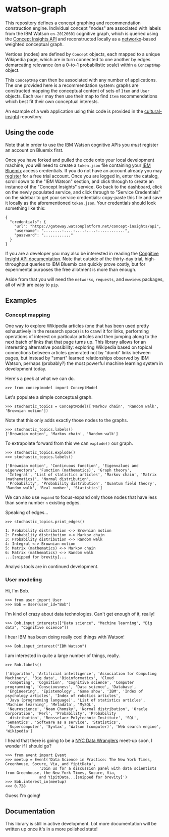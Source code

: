 # watson-graph
This repository defines a concept graphing and recommendation construction engine. Individual concept "nodes" are
associated with labels from the IBM Watson `en-20120601` cognitive graph, which is queried using the [Concept Insights API](http://www.ibm.com/smarterplanet/us/en/ibmwatson/developercloud/concept-insights.html)
and reconstructed locally as a [networkx](https://networkx.github.io/)-based weighted conceptual graph.

Vertices (nodes) are defined by `Concept` objects, each mapped to a unique Wikipedia page, which are in turn
connected to one another by edges demarcating relevance (on a 0-to-1 probabilistic scale) within a
`ConceptMap` object.

This `ConceptMap` can then be associated with any number of applications. The one provided here is a recommendation
system: graphs are constructed mapping the conceptual content of sets of `Item` and `User` objects. Each `User` may
then use their map to find `Item` recommendations which best fit their own conceptual interests.

An example of a web application using this code is provided in the [cultural-insight](https://github.com/ResidentMario/cultural-insight) repository.

## Using the code

Note that in order to use the IBM Watson cognitive APIs you *must* register an account on Bluemix first.

Once you have forked and pulled the code onto your local development machine, you will need to create a `token.json`
file containing your [IBM Bluemix](https://console.ng.bluemix.net/) access credentials. If you do not have an
account already you may [register](https://console.ng.bluemix.net/registration/) for a free trial account. Once you
are logged in, enter the catalog, scroll down to the "IBM Watson" section, and click through to create an instance
of the "Concept Insights" service. Go back to the dashboard, click on the newly populated service, and click through
 to "Service Credentials" on the sidebar to get your service credentials: copy-paste this file and save it locally
 as the aforementioned `token.json`. Your credentials should look something like this:

```
{
  "credentials": {
    "url": "https://gateway.watsonplatform.net/concept-insights/api",
    "username": "........-....-....-....-............",
    "password": "............"
  }
}
```

If you are a developer you may also be interested in reading the [Congitive Insight API documentation](https://watson-api-explorer.mybluemix.net/swagger.html?url=/listings/concept-insights-v2.json#!/graphs/graphLabelSearch).
Note that outside of the thirty-day trial, high-throughput queries to IBM Bluemix can quickly prove costly, but for
experimental purposes the free allotment is more than enough.

Aside from that you will need the `networkx`, `requests`, and `mwviews` packages, all of with are easy to `pip`.

## Examples

### Concept mapping

One way to explore Wikipedia articles (one that has been used pretty exhaustively in the research space) is to crawl
it for links, performing operations of interest on particular articles and then jumping along to the next batch of
links that that page turns up. This library allows for an interesting alternative possibility: exploring Wikipedia
based on topical connections between articles generated not by "dumb" links between pages, but instead by "smart"
learned relationships observed by IBM Watson, perhaps (probably?) the most powerful machine learning system in
development today.

Here's a peek at what we can do.

```
>>> from conceptmodel import ConceptModel
```

Let's populate a simple conceptual graph.

```
>>> stochastic_topics = ConceptModel(['Markov chain', 'Random walk', 'Brownian motion'])
```

Note that this only adds exactly those nodes to the graphs.

```
>>> stochastic_topics.labels()
['Brownian motion', 'Markov chain', 'Random walk']
```

To extrapolate forward from this we can `explode()` our graph.

```
>>> stochastic_topics.explode()
>>> stochastic_topics.labels()

['Brownian motion', 'Continuous function', 'Eigenvalues and eigenvectors', 'Function (mathematics)', 'Graph theory',
 'Integral', 'List of statistics articles', 'Markov chain', 'Matrix (mathematics)', 'Normal distribution',
 'Probability', 'Probability distribution', 'Quantum field theory', 'Random walk', 'Real number', 'Statistics']
```

We can also use `expand` to focus-expand only those nodes that have less than some number `n` existing edges.

Speaking of edges...

```
>>> stochastic_topics.print_edges()

1: Probability distribution <-> Brownian motion
2: Probability distribution <-> Markov chain
3: Probability distribution <-> Random walk
4: Integral <-> Brownian motion
5: Matrix (mathematics) <-> Markov chain
6: Matrix (mathematics) <-> Random walk
...[snipped for brevity]...
```

Analysis tools are in continued development.

### User modeling

Hi, I'm Bob.
```
>>> from user import User
>>> Bob = User(user_id="Bob")
```
I'm kind of crazy about data technologies. Can't get enough of it, really!
```
>>> Bob.input_interests(["Data science", "Machine learning", "Big data", "Cognitive science"])
```
I hear IBM has been doing really cool things with Watson!
```
>>> Bob.input_interest("IBM Watson")
```
I am interested in quite a large number of things, really.
```
>>> Bob.labels()

['Algorithm', 'Artificial intelligence', 'Association for Computing Machinery', 'Big data', 'Bioinformatics', 'Cloud
 'computing', 'Cognition', 'Cognitive science', 'Computer programming', 'Consciousness', 'Data science', 'Database',
 'Engineering', 'Epistemology', 'Game show', 'IBM', 'Index of psychology articles', 'Index of robotics articles',
 'Java (programming language)', 'List of statistics articles', 'Machine learning', 'Metadata', 'MySQL',
 'Neuroscience', 'Noam Chomsky', 'Normal distribution', 'Oracle Corporation', 'Perl', 'Probability', 'Probability
  distribution', 'Rensselaer Polytechnic Institute', 'SQL', 'Semantics', 'Software as a service', 'Statistics',
 'Supercomputer', 'Syntax', 'Watson (computer)', 'Web search engine', 'Wikipedia']

```

I heard that there is going to be a [NYC Data Wranglers](http://www.meetup.com/NYC-Data-Wranglers/) meet-up soon, I
wonder if I should go?

```
>>> from event import Event
>>> meetup = Event('Data Science in Practice: The New York Times, Greenhouse, Socure, Via, and YipitData',
               'Join us for a discussion panel with data scientists from Greenhouse, the New York Times, Socure, Via,
               and YipitData...[snipped for brevity]')
>>> Bob.interest_in(meetup)
<<< 0.728
```

Guess I'm going!


## Documentation

This library is still in active development. Lot more documentation will be written up once it's in a more polished
state!